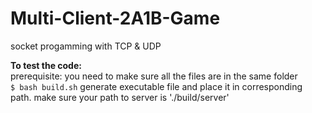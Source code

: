 # Multi-Client-2A1B-Game
socket progamming with TCP &amp; UDP 

**To test the code:**  
prerequisite: you need to make sure all the files are in the same folder  
`$ bash build.sh`
generate executable file and place it in corresponding path. make sure your path to server is './build/server'


